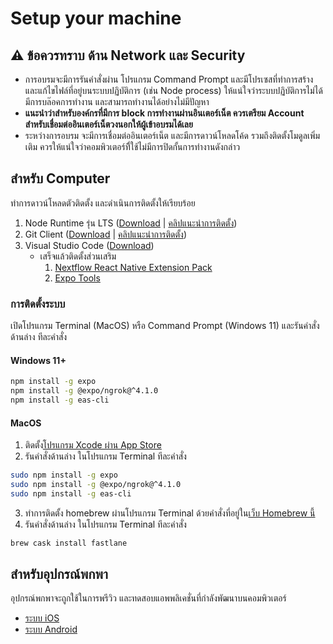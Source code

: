 
# Setup your machine 

## ⚠️ ข้อควรทราบ ด้าน Network และ Security

- การอบรมจะมีการรันคำสั่งผ่าน โปรแกรม Command Prompt และมีโปรเซสที่ทำการสร้างและแก้ไขไฟล์ที่อยู่บนระบบปฏิบัติการ (เช่น Node process) ให้แน่ใจว่าระบบปฏิบัติการไม่ได้มีการบล๊อคการทำงาน และสามารถทำงานได้อย่างไม่มีปัญหา
- **แนะนำว่าสำหรับองค์กรที่มีการ block การทำงานผ่านอินเตอร์เน็ต ควรเตรียม Account สำหรับเชื่อมต่ออินเตอร์เน็ตวงนอกให้ผู้เข้าอบรมได้เลย**
- ระหว่างการอบรม จะมีการเชื่อมต่ออินเตอร์เน็ต และมีการดาวน์โหลดโค้ด รวมถึงติดตั้งโมดูลเพิ่มเติม ควรให้แน่ใจว่าคอมพิวเตอร์ทีี่ใช้ไม่มีการปิดกั้นการทำงานดังกล่าว 

## สำหรับ Computer

ทำการดาวน์โหลดตัวติดตั้ง และดำเนินการติดตั้งให้เรียบร้อย

1. Node Runtime รุ่น LTS ([Download](https://nodejs.org/en/download) | [คลิปแนะนำการติดตั้ง](https://www.youtube.com/watch?v=GET7GPha6gM))
2. Git Client ([Download](http://git-scm.com/download/) | [คลิปแนะนำการติดตั้ง](https://www.youtube.com/watch?v=fPOoIZbDKmE))
3. Visual Studio Code ([Download](https://code.visualstudio.com/))
   - เสร็จแล้วติดตั้งส่วนเสริม 
     1. [Nextflow React Native Extension Pack](https://marketplace.visualstudio.com/items?itemName=teerasej.nextflow-react-native-pack) 
     2. [Expo Tools](https://marketplace.visualstudio.com/items?itemName=expo.vscode-expo-tools)


### การติดตั้งระบบ

เปิดโปรแกรม Terminal (MacOS) หรือ Command Prompt (Windows 11) และรันคำสั่งด้านล่าง ทีละคำสั่ง

#### Windows 11+

```bash
npm install -g expo
npm install -g @expo/ngrok@^4.1.0
npm install -g eas-cli
```

#### MacOS

1. ติดตั้ง[โปรแกรม Xcode ผ่าน App Store](https://apps.apple.com/us/app/xcode/id497799835?mt=12/)
2. รันคำสั่งด้านล่าง ในโปรแกรม Terminal ทีละคำสั่ง

```bash
sudo npm install -g expo
sudo npm install -g @expo/ngrok@^4.1.0
sudo npm install -g eas-cli
```

3. ทำการติดตั้ง homebrew ผ่านโปรแกรม Terminal ด้วยคำสั่งที่อยู่ใน[เว็บ Homebrew นี้](https://brew.sh/index_th)
4. รันคำสั่งด้านล่าง ในโปรแกรม Terminal ทีละคำสั่ง

```bash
brew cask install fastlane
```

## สำหรับอุปกรณ์พกพา

อุปกรณ์พกพาจะถูกใช้ในการพรีวิว และทดสอบแอพพลิเคชั่นที่กำลังพัฒนาบนคอมพิวเตอร์ 

- [ระบบ iOS](https://itunes.apple.com/app/apple-store/id982107779?ct=www&mt=8)
- [ระบบ Android](https://play.google.com/store/apps/details?id=host.exp.exponent&referrer=www)

